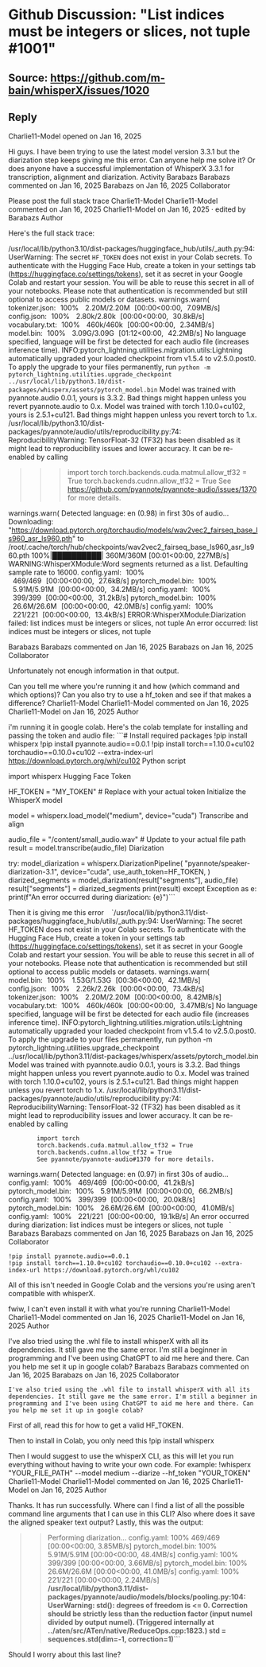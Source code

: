 # Github Discussion: "List indices must be integers or slices, not tuple #1001"

## Source: https://github.com/m-bain/whisperX/issues/1020

## Reply
Charlie11-Model
opened on Jan 16, 2025

Hi guys. I have been trying to use the latest model version 3.3.1 but the diarization step keeps giving me this error. Can anyone help me solve it? Or does anyone have a successful implementation of WhisperX 3.3.1 for transcription, alignment and diarization.
Activity
Barabazs
Barabazs commented on Jan 16, 2025
Barabazs
on Jan 16, 2025
Collaborator

Please post the full stack trace
Charlie11-Model
Charlie11-Model commented on Jan 16, 2025
Charlie11-Model
on Jan 16, 2025 · edited by Barabazs
Author

Here's the full stack trace:

/usr/local/lib/python3.10/dist-packages/huggingface_hub/utils/_auth.py:94: UserWarning: 
The secret `HF_TOKEN` does not exist in your Colab secrets.
To authenticate with the Hugging Face Hub, create a token in your settings tab (https://huggingface.co/settings/tokens), set it as secret in your Google Colab and restart your session.
You will be able to reuse this secret in all of your notebooks.
Please note that authentication is recommended but still optional to access public models or datasets.
  warnings.warn(
tokenizer.json: 100%
 2.20M/2.20M [00:00<00:00, 7.09MB/s]
config.json: 100%
 2.80k/2.80k [00:00<00:00, 30.8kB/s]
vocabulary.txt: 100%
 460k/460k [00:00<00:00, 2.34MB/s]
model.bin: 100%
 3.09G/3.09G [01:12<00:00, 42.2MB/s]
No language specified, language will be first be detected for each audio file (increases inference time).
INFO:pytorch_lightning.utilities.migration.utils:Lightning automatically upgraded your loaded checkpoint from v1.5.4 to v2.5.0.post0. To apply the upgrade to your files permanently, run `python -m pytorch_lightning.utilities.upgrade_checkpoint ../usr/local/lib/python3.10/dist-packages/whisperx/assets/pytorch_model.bin`
Model was trained with pyannote.audio 0.0.1, yours is 3.3.2. Bad things might happen unless you revert pyannote.audio to 0.x.
Model was trained with torch 1.10.0+cu102, yours is 2.5.1+cu121. Bad things might happen unless you revert torch to 1.x.
/usr/local/lib/python3.10/dist-packages/pyannote/audio/utils/reproducibility.py:74: ReproducibilityWarning: TensorFloat-32 (TF32) has been disabled as it might lead to reproducibility issues and lower accuracy.
It can be re-enabled by calling
   >>> import torch
   >>> torch.backends.cuda.matmul.allow_tf32 = True
   >>> torch.backends.cudnn.allow_tf32 = True
See https://github.com/pyannote/pyannote-audio/issues/1370 for more details.

  warnings.warn(
Detected language: en (0.98) in first 30s of audio...
Downloading: "https://download.pytorch.org/torchaudio/models/wav2vec2_fairseq_base_ls960_asr_ls960.pth" to /root/.cache/torch/hub/checkpoints/wav2vec2_fairseq_base_ls960_asr_ls960.pth
100%|██████████| 360M/360M [00:01<00:00, 227MB/s]
WARNING:WhisperXModule:Word segments returned as a list. Defaulting sample rate to 16000.
config.yaml: 100%
 469/469 [00:00<00:00, 27.6kB/s]
pytorch_model.bin: 100%
 5.91M/5.91M [00:00<00:00, 34.2MB/s]
config.yaml: 100%
 399/399 [00:00<00:00, 31.2kB/s]
pytorch_model.bin: 100%
 26.6M/26.6M [00:00<00:00, 42.0MB/s]
config.yaml: 100%
 221/221 [00:00<00:00, 13.4kB/s]
ERROR:WhisperXModule:Diarization failed: list indices must be integers or slices, not tuple
An error occurred: list indices must be integers or slices, not tuple

Barabazs
Barabazs commented on Jan 16, 2025
Barabazs
on Jan 16, 2025
Collaborator

Unfortunately not enough information in that output.

Can you tell me where you're running it and how (which command and which options)?
Can you also try to use a hf_token and see if that makes a difference?
Charlie11-Model
Charlie11-Model commented on Jan 16, 2025
Charlie11-Model
on Jan 16, 2025
Author

i'm running it in google colab. Here's the colab template for installing and passing the token and audio file: ```# Install required packages
!pip install whisperx
!pip install pyannote.audio==0.0.1
!pip install torch==1.10.0+cu102 torchaudio==0.10.0+cu102 --extra-index-url https://download.pytorch.org/whl/cu102
Python script

import whisperx
Hugging Face Token

HF_TOKEN = "MY_TOKEN" # Replace with your actual token
Initialize the WhisperX model

model = whisperx.load_model("medium", device="cuda")
Transcribe and align

audio_file = "/content/small_audio.wav" # Update to your actual file path
result = model.transcribe(audio_file)
Diarization

try:
model_diarization = whisperx.DiarizationPipeline(
"pyannote/speaker-diarization-3.1",
device="cuda",
use_auth_token=HF_TOKEN,
)
diarized_segments = model_diarization(result["segments"], audio_file)
result["segments"] = diarized_segments
print(result)
except Exception as e:
print(f"An error occurred during diarization: {e}")```

Then it is giving me this error
` ` `/usr/local/lib/python3.11/dist-packages/huggingface_hub/utils/_auth.py:94: UserWarning:
The secret HF_TOKEN does not exist in your Colab secrets.
To authenticate with the Hugging Face Hub, create a token in your settings tab (https://huggingface.co/settings/tokens), set it as secret in your Google Colab and restart your session.
You will be able to reuse this secret in all of your notebooks.
Please note that authentication is recommended but still optional to access public models or datasets.
warnings.warn(
model.bin: 100%
 1.53G/1.53G [00:36<00:00, 42.1MB/s]
config.json: 100%
 2.26k/2.26k [00:00<00:00, 73.4kB/s]
tokenizer.json: 100%
 2.20M/2.20M [00:00<00:00, 8.42MB/s]
vocabulary.txt: 100%
 460k/460k [00:00<00:00, 3.47MB/s]
No language specified, language will be first be detected for each audio file (increases inference time).
INFO:pytorch_lightning.utilities.migration.utils:Lightning automatically upgraded your loaded checkpoint from v1.5.4 to v2.5.0.post0. To apply the upgrade to your files permanently, run python -m pytorch_lightning.utilities.upgrade_checkpoint ../usr/local/lib/python3.11/dist-packages/whisperx/assets/pytorch_model.bin
Model was trained with pyannote.audio 0.0.1, yours is 3.3.2. Bad things might happen unless you revert pyannote.audio to 0.x.
Model was trained with torch 1.10.0+cu102, yours is 2.5.1+cu121. Bad things might happen unless you revert torch to 1.x.
/usr/local/lib/python3.11/dist-packages/pyannote/audio/utils/reproducibility.py:74: ReproducibilityWarning: TensorFloat-32 (TF32) has been disabled as it might lead to reproducibility issues and lower accuracy.
It can be re-enabled by calling

            import torch
            torch.backends.cuda.matmul.allow_tf32 = True
            torch.backends.cudnn.allow_tf32 = True
            See pyannote/pyannote-audio#1370 for more details.

warnings.warn(
Detected language: en (0.97) in first 30s of audio...
config.yaml: 100%
 469/469 [00:00<00:00, 41.2kB/s]
pytorch_model.bin: 100%
 5.91M/5.91M [00:00<00:00, 66.2MB/s]
config.yaml: 100%
 399/399 [00:00<00:00, 20.0kB/s]
pytorch_model.bin: 100%
 26.6M/26.6M [00:00<00:00, 41.0MB/s]
config.yaml: 100%
 221/221 [00:00<00:00, 19.1kB/s]
An error occurred during diarization: list indices must be integers or slices, not tuple` ` `
Barabazs
Barabazs commented on Jan 16, 2025
Barabazs
on Jan 16, 2025
Collaborator

    !pip install pyannote.audio==0.0.1
    !pip install torch==1.10.0+cu102 torchaudio==0.10.0+cu102 --extra-index-url https://download.pytorch.org/whl/cu102

All of this isn't needed in Google Colab and the versions you're using aren't compatible with whisperX.

fwiw, I can't even install it with what you're running
Charlie11-Model
Charlie11-Model commented on Jan 16, 2025
Charlie11-Model
on Jan 16, 2025
Author

I've also tried using the .whl file to install whisperX with all its dependencies. It still gave me the same error. I'm still a beginner in programming and I've been using ChatGPT to aid me here and there. Can you help me set it up in google colab?
Barabazs
Barabazs commented on Jan 16, 2025
Barabazs
on Jan 16, 2025
Collaborator

    I've also tried using the .whl file to install whisperX with all its dependencies. It still gave me the same error. I'm still a beginner in programming and I've been using ChatGPT to aid me here and there. Can you help me set it up in google colab?

First of all, read this for how to get a valid HF_TOKEN.

Then to install in Colab, you only need this !pip install whisperx

Then I would suggest to use the whisperX CLI, as this will let you run everything without having to write your own code. For example:
!whisperx "YOUR_FILE_PATH" --model medium --diarize --hf_token "YOUR_TOKEN"
Charlie11-Model
Charlie11-Model commented on Jan 16, 2025
Charlie11-Model
on Jan 16, 2025
Author

Thanks. It has run successfully.
Where can I find a list of all the possible command line arguments that I can use in this CLI?
Also where does it save the aligned speaker text output?
Lastly, this was the output:

>>Performing diarization...
config.yaml: 100% 469/469 [00:00<00:00, 3.85MB/s]
pytorch_model.bin: 100% 5.91M/5.91M [00:00<00:00, 48.4MB/s]
config.yaml: 100% 399/399 [00:00<00:00, 3.66MB/s]
pytorch_model.bin: 100% 26.6M/26.6M [00:00<00:00, 41.0MB/s]
config.yaml: 100% 221/221 [00:00<00:00, 2.24MB/s]
**/usr/local/lib/python3.11/dist-packages/pyannote/audio/models/blocks/pooling.py:104: UserWarning: std(): degrees of freedom is <= 0. Correction should be strictly less than the reduction factor (input numel divided by output numel). (Triggered internally at ../aten/src/ATen/native/ReduceOps.cpp:1823.)
  std = sequences.std(dim=-1, correction=1)**```

Should I worry about this last line?
